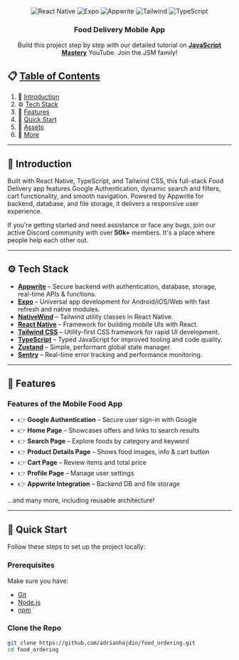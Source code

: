 <div align="center">
 

  <div>
    <img src="https://img.shields.io/badge/-React_Native-black?style=for-the-badge&logoColor=white&logo=react&color=61DAFB" alt="React Native" />
    <img src="https://img.shields.io/badge/-Expo-black?style=for-the-badge&logoColor=white&logo=expo&color=000020" alt="Expo" />
    <img src="https://img.shields.io/badge/-Appwrite-black?style=for-the-badge&logoColor=white&logo=appwrite&color=F02E65" alt="Appwrite" />
    <img src="https://img.shields.io/badge/-Tailwind-black?style=for-the-badge&logoColor=white&logo=tailwindcss&color=06B6D4" alt="Tailwind" />
    <img src="https://img.shields.io/badge/-TypeScript-black?style=for-the-badge&logoColor=white&logo=typescript&color=3178C6" alt="TypeScript" />
  </div>

  <h3 align="center">Food Delivery Mobile App</h3>

  <div align="center">
    Build this project step by step with our detailed tutorial on 
    <a href="https://www.youtube.com/@javascriptmastery/videos" target="_blank"><b>JavaScript Mastery</b></a> YouTube. 
    Join the JSM family!
  </div>
</div>

## 📋 [Table of Contents](#table)

1. 🤖 [Introduction](#introduction)  
2. ⚙️ [Tech Stack](#tech-stack)  
3. 🔋 [Features](#features)  
4. 🤸 [Quick Start](#quick-start)  
5. 🔗 [Assets](#links)  
6. 🚀 [More](#more)

---

## 🤖 Introduction

Built with React Native, TypeScript, and Tailwind CSS, this full-stack Food Delivery app features Google Authentication, dynamic search and filters, cart functionality, and smooth navigation. Powered by Appwrite for backend, database, and file storage, it delivers a responsive user experience.

If you're getting started and need assistance or face any bugs, join our active Discord community with over **50k+** members. It's a place where people help each other out.

---

## ⚙️ Tech Stack

- **[Appwrite](https://jsm.dev/rn-food-appwrite)** – Secure backend with authentication, database, storage, real-time APIs & functions.
- **[Expo](https://expo.dev/)** – Universal app development for Android/iOS/Web with fast refresh and native modules.
- **[NativeWind](https://www.nativewind.dev/)** – Tailwind utility classes in React Native.
- **[React Native](https://reactnative.dev/)** – Framework for building mobile UIs with React.
- **[Tailwind CSS](https://tailwindcss.com/)** – Utility-first CSS framework for rapid UI development.
- **[TypeScript](https://www.typescriptlang.org/)** – Typed JavaScript for improved tooling and code quality.
- **[Zustand](https://github.com/pmndrs/zustand)** – Simple, performant global state manager.
- **[Sentry](https://jsm.dev/rn-food-sentry)** – Real-time error tracking and performance monitoring.

---

## 🔋 Features

### Features of the Mobile Food App

- 👉 **Google Authentication** – Secure user sign-in with Google  
- 👉 **Home Page** – Showcases offers and links to search results  
- 👉 **Search Page** – Explore foods by category and keyword  
- 👉 **Product Details Page** – Shows food images, info & cart button  
- 👉 **Cart Page** – Review items and total price  
- 👉 **Profile Page** – Manage user settings  
- 👉 **Appwrite Integration** – Backend DB and file storage

…and many more, including reusable architecture!

---

## 🤸 Quick Start

Follow these steps to set up the project locally:

### Prerequisites

Make sure you have:

- [Git](https://git-scm.com/)  
- [Node.js](https://nodejs.org/en)  
- [npm](https://www.npmjs.com/)  `

### Clone the Repo

```bash
git clone https://github.com/adrianhajdin/food_ordering.git
cd food_ordering
